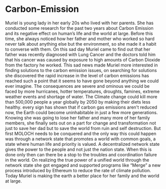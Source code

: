 # Carbon-Emission


Muriel is young lady in her early 20s who lived with her parents. She has conducted some research for the past two years about Carbon Emission and its negative effect on human’s life and the world at large. Before this time, she always noticed how her father and mother who worked so hard never talk about anything else but the environment, so she made it a habit to converse with them. On this sad day Muriel came to find out that her father was recently diagnosed with Lung Cancer and the doctors told him that his cancer was caused by exposure to high amounts of Carbon Dioxide from the factory he worked.
This sad news made Muriel more interested in finding solutions to the carbon emission issues, on searching for solutions she discovered the rapid increase in the level of carbon emissions has reached such a point that it seems to have gone beyond anything we could ever imagine. The consequences are severe and ominous we could be faced by more hurricanes, hotter temperatures, droughts, famines, extreme weather events and shortage of water. The Climate change could kill more than 500,000 people a year globally by 2050 by making their diets less healthy. every sign has shown that if carbon gas emissions aren't reduced now, the Earth could become uninhabitable in just a few more generations. Knowing she was going to lose her father and many more of her family members, she finally sets out on a part for change and transformation not just to save her dad but to save the world from ruin and self destruction. 
But first MOLOCH needs to be conquered and the only way this could happen was through a network state that promotes a world with common goals, a state where human life and priority is valued. A decentralized network state gives the power to the people and not just the nation state. When this is done only then can there be a stop to the troubles and coordination failure in the world. On realizing the true power of a unified world through the network state she got engaged and supported programs like “Merge” a new process introduced by Ethereum to reduce the rate of climate pollution. Today Muriel is making the earth a better place for her family and the world at large.
